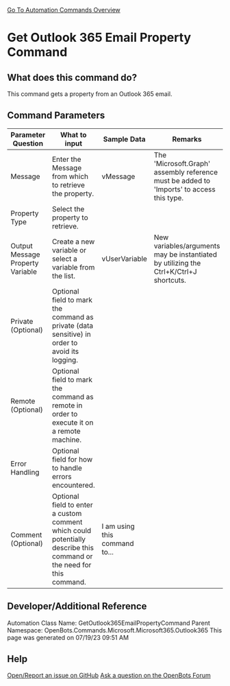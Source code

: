<!--TITLE: Get Outlook 365 Email Property Command -->
<!-- SUBTITLE: a command in the Microsoft Commands\Microsoft 365\Outlook 365 group. -->
[Go To Automation Commands Overview](/automation-commands)


# Get Outlook 365 Email Property Command


## What does this command do?
This command gets a property from an Outlook 365 email.


## Command Parameters
| Parameter Question   	| What to input  	|  Sample Data 	| Remarks  	|
| ---                    | ---               | ---           | ---       |
|Message|Enter the Message from which to retrieve the property.|vMessage|The 'Microsoft.Graph' assembly reference must be added to 'Imports' to access this type.|
|Property Type|Select the property to retrieve.|||
|Output Message Property Variable|Create a new variable or select a variable from the list.|vUserVariable|New variables/arguments may be instantiated by utilizing the Ctrl+K/Ctrl+J shortcuts.|
|Private (Optional)|Optional field to mark the command as private (data sensitive) in order to avoid its logging.|||
|Remote (Optional)|Optional field to mark the command as remote in order to execute it on a remote machine.|||
|Error Handling|Optional field for how to handle errors encountered.|||
|Comment (Optional)|Optional field to enter a custom comment which could potentially describe this command or the need for this command.|I am using this command to...||


## Developer/Additional Reference
Automation Class Name: GetOutlook365EmailPropertyCommand
Parent Namespace: OpenBots.Commands.Microsoft.Microsoft365.Outlook365
This page was generated on 07/19/23 09:51 AM


## Help
[Open/Report an issue on GitHub](https://github.com/OpenBotsAI/OpenBots.Studio/issues/new)
[Ask a question on the OpenBots Forum](https://openbots.ai/forums/)
